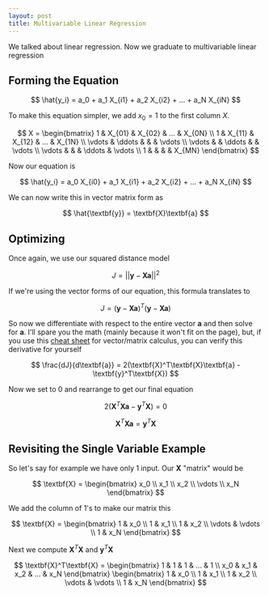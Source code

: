 ```yaml
---
layout: post
title: Multivariable Linear Regression
---
```


We talked about linear regression. Now we graduate to multivariable
linear regression

Forming the Equation
-----------------------------------------------------------------------

$$
\hat{y_i} = a_0 + a_1 X_{i1} + a_2 X_{i2} + ... + a_N X_{iN}
$$

To make this equation simpler, we add $x_0 = 1$ to the first column $X$.

$$
X = \begin{bmatrix}
    1 & X_{01} & X_{02} & ... & X_{0N} \\
    1 & X_{11} & X_{12} & ... & X_{1N} \\
    \vdots & \ddots & & & \vdots \\
    \vdots & & \ddots & & \vdots \\
    \vdots & & & \ddots & \vdots \\
    1 & & & & X_{MN}
\end{bmatrix}
$$

Now our equation is

$$
\hat{y_i} = a_0 X_{i0} + a_1 X_{i1} + a_2 X_{i2} + ... + a_N X_{iN}
$$

We can now write this in vector matrix form as

$$
\hat{\textbf{y}} = \textbf{X}\textbf{a}
$$

Optimizing
----------------------------------------------------------------------------------------

Once again, we use our squared distance model

$$
J = ||\textbf{y} - \textbf{X}\textbf{a}||^2
$$

If we're using the vector forms of our equation, this formula translates to

$$
J = (\textbf{y} - \textbf{X}\textbf{a})^T(\textbf{y} - \textbf{X}\textbf{a})
$$

So now we differentiate with respect to the entire vector $\textbf{a}$ and then solve 
for $\textbf{a}$. I'll spare you the math (mainly because it won't fit on the page), 
but, if you use this [cheat sheet]() for vector/matrix calculus, you can verify this 
derivative for yourself

$$
\frac{dJ}{d\textbf{a}} = 2(\textbf{X}^T\textbf{X}\textbf{a} - \textbf{y}^T\textbf{X})
$$

Now we set to 0 and rearrange to get our final equation

$$
2(\textbf{X}^T\textbf{X}\textbf{a} - \textbf{y}^T\textbf{X}) = 0
$$

$$
\textbf{X}^T\textbf{X}\textbf{a} = \textbf{y}^T\textbf{X}
$$

Revisiting the Single Variable Example
----------------------------------------------------------------------------------------

So let's say for example we have only 1 input. Our $\textbf{X}$ "matrix" would be

$$
\textbf{X} = \begin{bmatrix}
    x_0 \\
    x_1 \\
    x_2 \\
    \vdots \\
    x_N
\end{bmatrix}
$$

We add the column of 1's to make our matrix this

$$
\textbf{X} = \begin{bmatrix}
    1 & x_0 \\
    1 & x_1 \\
    1 & x_2 \\
    \vdots & \vdots \\
    1 & x_N
\end{bmatrix}
$$

Next we compute $\textbf{X}^T\textbf{X}$ and $\textbf{y}^T\textbf{X}$

$$
\textbf{X}^T\textbf{X} = \begin{bmatrix}
    1 & 1 & 1 & ... & 1 \\
    x_0 & x_1 & x_2 & ... & x_N
\end{bmatrix} \begin{bmatrix}
    1 & x_0 \\
    1 & x_1 \\
    1 & x_2 \\
    \vdots & \vdots \\
    1 & x_N
\end{bmatrix}
$$
